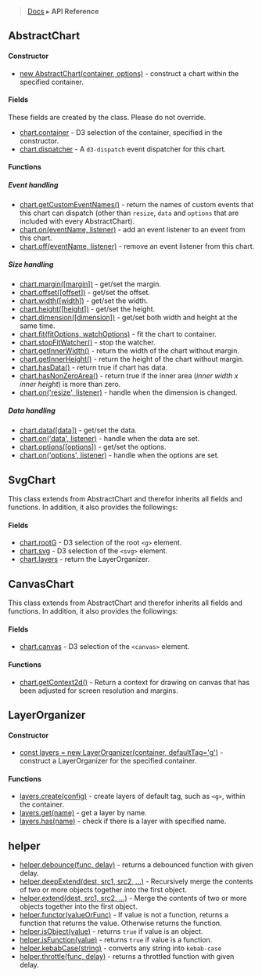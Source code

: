 > [Docs](../README.md) ▸ **API Reference**

## AbstractChart

#### Constructor

* [new AbstractChart(container, options)](AbstractChart.md#constructor) - construct a chart within the specified container.

#### Fields

These fields are created by the class. Please do not override.

* [chart.container](AbstractChart.md#container) - D3 selection of the container, specified in the constructor.
* [chart.dispatcher](AbstractChart.md#dispatch) - A `d3-dispatch` event dispatcher for this chart.

#### Functions

##### Event handling

* [chart.getCustomEventNames()](AbstractChart.md#getCustomEventNames) - return the names of custom events that this chart can dispatch (other than `resize`, `data` and `options` that are included with every AbstractChart).
* [chart.on(eventName, listener)](AbstractChart.md#on) - add an event listener to an event from this chart.
* [chart.off(eventName, listener)](AbstractChart.md#off) - remove an event listener from this chart.

##### Size handling

* [chart.margin([margin])](AbstractChart.md#margin) - get/set the margin.
* [chart.offset([offset])](AbstractChart.md#offset) - get/set the offset.
* [chart.width([width])](AbstractChart.md#width) - get/set the width.
* [chart.height([height])](AbstractChart.md#height) - get/set the height.
* [chart.dimension([dimension])](AbstractChart.md#dimension) - get/set both width and height at the same time.
* [chart.fit(fitOptions, watchOptions)](AbstractChart.md#fit) - fit the chart to container.
* [chart.stopFitWatcher()](AbstractChart.md#stopFitWatcher) - stop the watcher.
* [chart.getInnerWidth()](AbstractChart.md#getInnerWidth) - return the width of the chart without margin.
* [chart.getInnerHeight()](AbstractChart.md#getInnerHeight) - return the height of the chart without margin.
* [chart.hasData()](AbstractChart.md#hasData) - return true if chart has data.
* [chart.hasNonZeroArea()](AbstractChart.md#hasNonZeroArea) - return true if the inner area (*inner width x inner height*) is more than zero.
* [chart.on('resize', listener)](AbstractChart.md#event_resize) - handle when the dimension is changed.

##### Data handling

* [chart.data([data])](AbstractChart.md#data) - get/set the data.
* [chart.on('data', listener)](AbstractChart.md#event_data) - handle when the data are set.
* [chart.options([options])](AbstractChart.md#options) - get/set the options.
* [chart.on('options', listener)](AbstractChart.md#event_options) - handle when the options are set.

## SvgChart

This class extends from AbstractChart and therefor inherits all fields and functions. In addition, it also provides the followings:

#### Fields

* [chart.rootG](SvgChart.md#rootG) - D3 selection of the root `<g>` element.
* [chart.svg](SvgChart.md#svg) - D3 selection of the `<svg>` element.
* [chart.layers](SvgChart.md#layers) - return the LayerOrganizer.

## CanvasChart

This class extends from AbstractChart and therefor inherits all fields and functions. In addition, it also provides the followings:

#### Fields

* [chart.canvas](CanvasChart.md#canvas) - D3 selection of the `<canvas>` element.

#### Functions

* [chart.getContext2d()](CanvasChart.md#getContext2d) - Return a context for drawing on canvas that has been adjusted for screen resolution and margins.

<!--
## d3Kit.Chartlet

* [new d3Kit.Chartlet](Chartlet.md#constructor) - construct a chartlet.

##### Getter Functions

* [chartlet.getDispatcher](Chartlet.md#getDispatcher) - return chartlet's dispatcher.
* [chartlet.getCustomEvents](Chartlet.md#getCustomEvents) - return chartlet's custom events.
* [chartlet.getPropertyValue](Chartlet.md#getPropertyValue) - return a naked value for a charlet named property.

##### Getter/Setter Function

* [chartlet.property](Chartlet.md#property) - return function which will return a charlet named property value.

##### Enter/Update/Exit Functions

* [chartlet.enter](Chartlet.md#enter) - will cause the chartlet to add new elements to a chart.
* [chartlet.update](Chartlet.md#update) - will cause the chartlet to update existing chart elements.
* [chartlet.exit](Chartlet.md#exit) - will cause the chartlet to remove elements from the chart.

##### Inheritance Functions

* [chartlet.inheritPropertyFrom](Chartlet.md#inheritPropertyFrom) - map a named property for parent to child chartlet.
* [chartlet.inheritPropertiesFrom](Chartlet.md#inheritPropertiesFrom) - map many named properties for parent to child chartet.
* [chartlet.publishEventsTo](Chartlet.md#publishEventsTo) - dispatch child charlet events to parent chartlet.

##### Events

* [chartlet.on](Chartlet.md#on) - bind charlet event to event handler.
* [enterDone](Chartlet.md#enterDone) - fired when asynchronous activity in [Chartlet.enter](Chartlet.md#enter) has completed.
* [updateDone](Chartlet.md#updateDone) - fired when asynchronous activity in [Chartlet.update](Chartlet.md#update) has completed.
* [exitDone](Chartlet.md#exitDone) - fired when asynchronous activity in [Chartlet.exit](Chartlet.md#exit) has completed.
-->

## LayerOrganizer

#### Constructor

* [const layers = new LayerOrganizer(container, defaultTag='g')](LayerOrganizer.md#constructor) - construct a LayerOrganizer for the specified container.

#### Functions

* [layers.create(config)](LayerOrganizer.md#create) - create layers of default tag, such as ```<g>```, within the container.
* [layers.get(name)](LayerOrganizer.md#get) - get a layer by name.
* [layers.has(name)](LayerOrganizer.md#has) - check if there is a layer with specified name.

## helper

* [helper.debounce(func, delay)](https://lodash.com/docs/4.16.4#debounce) - returns a debounced function with given delay.
* [helper.deepExtend(dest, src1, src2, ...)](Helper.md#deepExtend) - Recursively merge the contents of two or more objects together into the first object.
* [helper.extend(dest, src1, src2, ...)](Helper.md#extend) - Merge the contents of two or more objects together into the first object.
* [helper.functor(valueOrFunc)](https://github.com/d3/d3-3.x-api-reference/blob/master/Internals#functor) - If value is not a function, returns a function that returns the value. Otherwise returns the function.
* [helper.isObject(value)](https://lodash.com/docs/4.16.4#isObject) - returns `true` if value is an object.
* [helper.isFunction(value)](https://lodash.com/docs/4.16.4#isFunction) - returns `true` if value is a function.
* [helper.kebabCase(string)](https://lodash.com/docs/4.16.4#kebabCase) - converts any string into `kebab-case`
* [helper.throttle(func, delay)](https://lodash.com/docs/4.16.4#throttle) - returns a throttled function with given delay.
